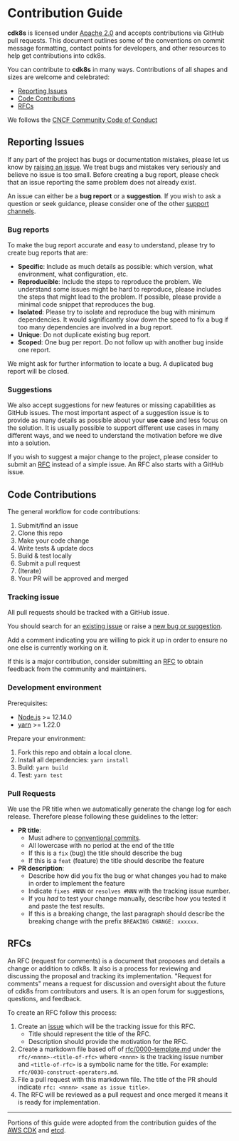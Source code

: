 # Contribution Guide

**cdk8s** is licensed under [Apache 2.0](./LICENSE) and accepts contributions via
GitHub pull requests. This document outlines some of the conventions on commit
message formatting, contact points for developers, and other resources to help
get contributions into cdk8s.

You can contribute to **cdk8s** in many ways. Contributions of all shapes and sizes are 
welcome and celebrated:

- [Reporting Issues](#reporting-issues)
- [Code Contributions](#code-contributions)
- [RFCs](#rfcs)

We follows the [CNCF Community Code of
Conduct](https://github.com/cncf/foundation/blob/master/code-of-conduct.md)

## Reporting Issues

If any part of the project has bugs or documentation mistakes, please let us
know by [raising an issue][new-issue]. We treat bugs and mistakes very seriously
and believe no issue is too small. Before creating a bug report, please check
that an issue reporting the same problem does not already exist.

An issue can either be a **bug report** or a **suggestion**. If you wish to ask
a question or seek guidance, please consider one of the other [support
channels](#getting-help).

[new-issue]: https://github.com/awslabs/cdk8s/issues/new

### Bug reports

To make the bug report accurate and easy to understand, please try to create bug
reports that are:

- **Specific**: Include as much details as possible: which version, what
  environment, what configuration, etc.
- **Reproducible**: Include the steps to reproduce the problem. We understand
  some issues might be hard to reproduce, please includes the steps that might
  lead to the problem. If possible, please provide a minimal code snippet that
  reproduces the bug.
- **Isolated**: Please try to isolate and reproduce the bug with minimum
  dependencies. It would significantly slow down the speed to fix a bug if too
  many dependencies are involved in a bug report.
- **Unique**: Do not duplicate existing bug report.
- **Scoped**: One bug per report. Do not follow up with another bug inside one
  report.

We might ask for further information to locate a bug. A duplicated bug report
will be closed.

### Suggestions

We also accept suggestions for new features or missing capabilities as GitHub
issues. The most important aspect of a suggestion issue is to provide as many
details as possible about your **use case** and less focus on the solution. It
is usually possible to support different use cases in many different ways, and
we need to understand the motivation before we dive into a solution.

If you wish to suggest a major change to the project, please consider to submit
an [RFC](#rfcs) instead of a simple issue. An RFC also starts with a GitHub
issue.

## Code Contributions

The general workflow for code contributions:

1. Submit/find an issue
2. Clone this repo
3. Make your code change
4. Write tests & update docs
5. Build & test locally
6. Submit a pull request
7. (Iterate)
8. Your PR will be approved and merged

### Tracking issue

All pull requests should be tracked with a GitHub issue.

You should search for an [existing
issue](https://github.com/awslabs/cdk8s/issues) or raise a [new
bug or suggestion](#reporting-issues).


Add a comment indicating you are willing to pick it up in order to ensure no one
else is currently working on it.

If this is a major contribution, consider submitting an [RFC](#rfcs) to obtain
feedback from the community and maintainers.

### Development environment

Prerequisites:

- [Node.js](https://nodejs.org/en/) >= 12.14.0
- [yarn](https://classic.yarnpkg.com/lang/en/) >= 1.22.0

Prepare your environment:

1. Fork this repo and obtain a local clone.
2. Install all dependencies: `yarn install`
3. Build: `yarn build`
4. Test: `yarn test`

### Pull Requests

We use the PR title when we automatically generate the change log for each
release. Therefore please following these guidelines to the letter:

- **PR title**:
  - Must adhere to [conventional
    commits](https://www.conventionalcommits.org/en/v1.0.0/).
  - All lowercase with no period at the end of the title
  - If this is a `fix` (bug) the title should describe the bug
  - If this is a `feat` (feature) the title should describe the feature
- **PR description**:
  - Describe how did you fix the bug or what changes you had to make in order to
    implement the feature
  - Indicate `fixes #NNN` or `resolves #NNN` with the tracking issue number.
  - If you *had* to test your change manually, describe how you tested it and
    paste the test results.
  - If this is a breaking change, the last paragraph should describe the
    breaking change with the prefix `BREAKING CHANGE: xxxxxx`.

## RFCs

An RFC (request for comments) is a document that proposes and details a change
or addition to cdk8s. It also is a process for reviewing and discussing the
proposal and tracking its implementation. "Request for comments" means a request
for discussion and oversight about the future of cdk8s from contributors and
users. It is an open forum for suggestions, questions, and feedback.

To create an RFC follow this process:

1. Create an [issue][new-issue] which will be the tracking issue for this RFC.
   - Title should represent the title of the RFC. 
   - Description should provide the motivation for the RFC.
2. Create a markdown file based off of
   [rfc/0000-template.md](rfc/0000-template.md) under the
   `rfc/<nnnn>-<title-of-rfc>` where `<nnnn>` is the tracking issue number and
   `<title-of-rfc>` is a symbolic name for the title. For example:
   `rfc/0030-construct-operators.md`.
3. File a pull request with this markdown file. The title of the PR should
   indicate `rfc: <nnnn> <same as issue title>`.
4. The RFC will be reviewed as a pull request and once merged it means it is
   ready for implementation.

---

Portions of this guide were adopted from the contribution guides of the [AWS
CDK](https://github.com/aws/aws-cdk) and [etcd](https://github.com/etcd-io/etcd).
